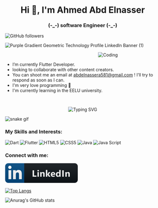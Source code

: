 <h1>
 
</h1>
<!-- === START === -->
<!-- -->
<!-- -->
<!-- -->
<h1 align="center">Hi 👋, I'm Ahmed Abd Elnasser</h1>
<h3 align="center">(-_-) software Engineer (-_-) </h3>

![GitHub followers](https://img.shields.io/github/followers/a7med-offical?label=Follow&style=social)

![Purple Gradient Geometric Technology Profile LinkedIn Banner  (1)](https://www.cioinsight.com/wp-content/uploads/2022/06/Nearshore-Software-Development.jpeg)




<img align="right" alt="Coding" width="40%" src="https://miro.medium.com/max/680/0*7Q3yvSIv_t0ioJ-Z.gif"/>
<br>




-    I’m currently Flutter Developer.
-    looking to collaborate with other content creators.
-    You can shoot me an email at abdelnassera581@gmail.com ! I'll try to respond as soon as I can.
-    I'm very love programming 🖤
-    I'm currently learning in the EELU university.
<br>
<!-- -->
<p  align="center">
<img alt="Typing SVG" src="https://readme-typing-svg.herokuapp.com?color=%232E9FD0&vCenter=true&width=500&lines=Hello%2C+I+am+Ahmed+Abd+Elnasser;I+have+experience+in+programming+languages;Like+C%2B%2B%2CJava%2CJava%2CPyhton;But+the+most+important+of+which+is+Dart+and+Flutter"/>
</p>
<!-- -->

 ![snake gif](https://github.com/tanyarajhans/Actions/blob/output/github-contribution-grid-snake.svg)
### My Skills and Interests:
![Dart](https://img.shields.io/badge/Dart-0175C2?style=for-the-badge&logo=dart&logoColor=white)
![Flutter](https://img.shields.io/badge/Flutter-02569B?style=for-the-badge&logo=flutter&logoColor=white)
![HTML5](https://img.shields.io/badge/HTML5-E34F26?style=for-the-badge&logo=html5&logoColor=white)
![CSS5](https://img.shields.io/badge/CSS5-E34F26?style=for-the-badge&logo=css5&logoColor=white)
![Java](https://img.shields.io/badge/Java-ED8B00?style=for-the-badge&logo=java&logoColor=white)
![Java Script](https://img.shields.io/badge/JavaScript-ED8B00?style=for-the-badge&logo=javascript&logoColor=white)
  <br>


<!-- <br> -->
<!-- -->
<!-- Social media links -->
### Connect with me:
[![My linkedin profile](https://raw.githubusercontent.com/MikeCodesDotNET/ColoredBadges/master/svg/social/linkedin.svg "@ahmed-tarek-radwan-a142a0230")](https://linkedin.com/in/ahmed-tarek-radwan-a142a0230)


  
  
  [![Top Langs](https://github-readme-stats.vercel.app/api/top-langs/?username=ahmedradwan21&hide_progress=true)](https://github.com/anuraghazra/github-readme-stats)
  
![Anurag's GitHub stats](https://github-readme-stats.vercel.app/api?username=ahmedradwan21&show_icons=true&theme=merko)
<!-- <a href="https://wakatime.com/@0521852f-b5d6-4087-a26b-c364eb214a43"><img align="down" src="https://wakatime.com/badge/user/0521852f-b5d6-4087-a26b-c364eb214a43.svg" alt="Total time coded since May 19 2022" /></a> -->  
  
  




